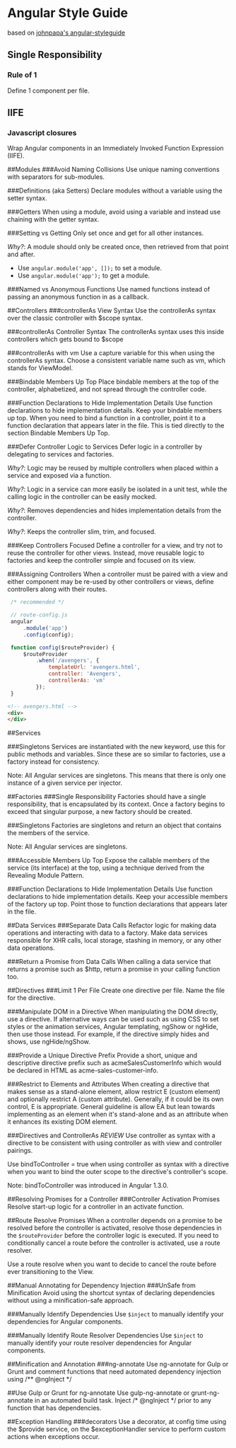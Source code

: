 # Angular Style Guide
based on [johnpapa's angular-styleguide](https://github.com/johnpapa/angular-styleguide)
## Single Responsibility
### Rule of 1
Define 1 component per file.

## IIFE
### Javascript closures
Wrap Angular components in an Immediately Invoked Function Expression (IIFE).

##Modules
###Avoid Naming Collisions
Use unique naming conventions with separators for sub-modules.

###Definitions (aka Setters)
Declare modules without a variable using the setter syntax.

###Getters
When using a module, avoid using a variable and instead use chaining with the getter syntax.

###Setting vs Getting
Only set once and get for all other instances.

*Why?*: A module should only be created once, then retrieved from that point and after.
  - Use `angular.module('app', []);` to set a module.
  - Use `angular.module('app');` to get a module.

###Named vs Anonymous Functions
Use named functions instead of passing an anonymous function in as a callback.

##Controllers
###controllerAs View Syntax
Use the controllerAs syntax over the classic controller with $scope syntax.

###controllerAs Controller Syntax
The controllerAs syntax uses this inside controllers which gets bound to $scope

###controllerAs with vm
Use a capture variable for this when using the controllerAs syntax. Choose a consistent variable name such as vm, which stands for ViewModel.

###Bindable Members Up Top
Place bindable members at the top of the controller, alphabetized, and not spread through the controller code.

###Function Declarations to Hide Implementation Details
Use function declarations to hide implementation details. Keep your bindable members up top. When you need to bind a function in a controller, point it to a function declaration that appears later in the file. This is tied directly to the section Bindable Members Up Top.

###Defer Controller Logic to Services
Defer logic in a controller by delegating to services and factories.

*Why?*: Logic may be reused by multiple controllers when placed within a service and exposed via a function.

*Why?*: Logic in a service can more easily be isolated in a unit test, while the calling logic in the controller can be easily mocked.

*Why?*: Removes dependencies and hides implementation details from the controller.

*Why?*: Keeps the controller slim, trim, and focused.

###Keep Controllers Focused
Define a controller for a view, and try not to reuse the controller for other views. Instead, move reusable logic to factories and keep the controller simple and focused on its view.

###Assigning Controllers
When a controller must be paired with a view and either component may be re-used by other controllers or views, define controllers along with their routes.
 ```javascript
  /* recommended */

  // route-config.js
  angular
      .module('app')
      .config(config);

  function config($routeProvider) {
      $routeProvider
          .when('/avengers', {
              templateUrl: 'avengers.html',
              controller: 'Avengers',
              controllerAs: 'vm'
          });
  }
  ```

  ```html
  <!-- avengers.html -->
  <div>
  </div>
  ```
  
##Services

###Singletons
Services are instantiated with the new keyword, use this for public methods and variables. Since these are so similar to factories, use a factory instead for consistency.

Note: All Angular services are singletons. This means that there is only one instance of a given service per injector.

##Factories
###Single Responsibility
Factories should have a single responsibility, that is encapsulated by its context. Once a factory begins to exceed that singular purpose, a new factory should be created.

###Singletons
Factories are singletons and return an object that contains the members of the service.

Note: All Angular services are singletons.

###Accessible Members Up Top
Expose the callable members of the service (its interface) at the top, using a technique derived from the Revealing Module Pattern.

###Function Declarations to Hide Implementation Details
Use function declarations to hide implementation details. Keep your accessible members of the factory up top. Point those to function declarations that appears later in the file. 

##Data Services
###Separate Data Calls
Refactor logic for making data operations and interacting with data to a factory. Make data services responsible for XHR calls, local storage, stashing in memory, or any other data operations.

###Return a Promise from Data Calls
When calling a data service that returns a promise such as $http, return a promise in your calling function too.

##Directives
###Limit 1 Per File
Create one directive per file. Name the file for the directive.

###Manipulate DOM in a Directive
When manipulating the DOM directly, use a directive. If alternative ways can be used such as using CSS to set styles or the animation services, Angular templating, ngShow or ngHide, then use those instead. For example, if the directive simply hides and shows, use ngHide/ngShow.

###Provide a Unique Directive Prefix
Provide a short, unique and descriptive directive prefix such as acmeSalesCustomerInfo which would be declared in HTML as acme-sales-customer-info.

###Restrict to Elements and Attributes
When creating a directive that makes sense as a stand-alone element, allow restrict E (custom element) and optionally restrict A (custom attribute). Generally, if it could be its own control, E is appropriate. General guideline is allow EA but lean towards implementing as an element when it's stand-alone and as an attribute when it enhances its existing DOM element.

###Directives and ControllerAs _REVIEW_
Use controller as syntax with a directive to be consistent with using controller as with view and controller pairings.

Use bindToController = true when using controller as syntax with a directive when you want to bind the outer scope to the directive's controller's scope.

Note: bindToController was introduced in Angular 1.3.0.

##Resolving Promises for a Controller
###Controller Activation Promises
Resolve start-up logic for a controller in an activate function.

##Route Resolve Promises
When a controller depends on a promise to be resolved before the controller is activated, resolve those dependencies in the `$routeProvider` before the controller logic is executed. If you need to conditionally cancel a route before the controller is activated, use a route resolver.

Use a route resolve when you want to decide to cancel the route before ever transitioning to the View.

##Manual Annotating for Dependency Injection
###UnSafe from Minification
Avoid using the shortcut syntax of declaring dependencies without using a minification-safe approach.

###Manually Identify Dependencies
Use `$inject` to manually identify your dependencies for Angular components.

###Manually Identify Route Resolver Dependencies
Use `$inject` to manually identify your route resolver dependencies for Angular components.

##Minification and Annotation
###ng-annotate
Use ng-annotate for Gulp or Grunt and comment functions that need automated dependency injection using /** @ngInject */

##Use Gulp or Grunt for ng-annotate
Use gulp-ng-annotate or grunt-ng-annotate in an automated build task. Inject /* @ngInject */ prior to any function that has dependencies.

##Exception Handling
###decorators
Use a decorator, at config time using the $provide service, on the $exceptionHandler service to perform custom actions when exceptions occur.

